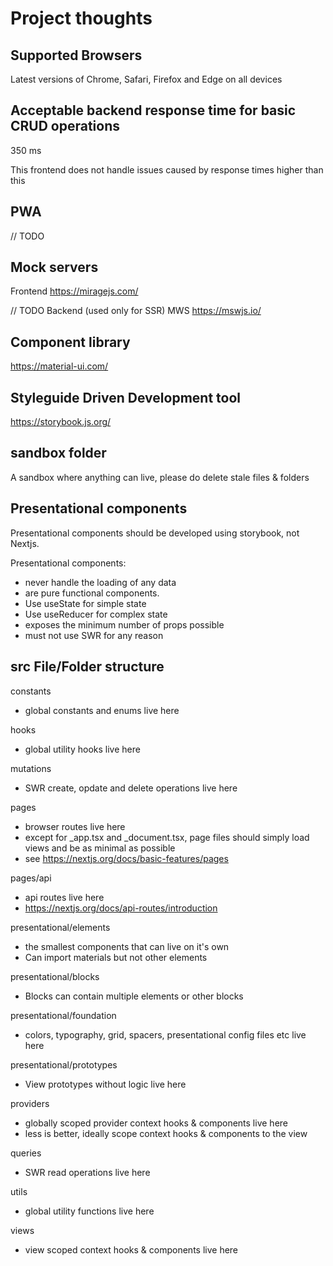# Project thoughts

## Supported Browsers

Latest versions of Chrome, Safari, Firefox and Edge on all devices

## Acceptable backend response time for basic CRUD operations

350 ms

This frontend does not handle issues caused by response times higher than this

## PWA

// TODO

## Mock servers

Frontend
https://miragejs.com/

// TODO 
Backend (used only for SSR)
MWS
https://mswjs.io/

## Component library

https://material-ui.com/

## Styleguide Driven Development tool

https://storybook.js.org/

## sandbox folder
A sandbox where anything can live, please do delete stale files & folders

## Presentational components

Presentational components should be developed using storybook, not Nextjs. 

Presentational components:
  - never handle the loading of any data
  - are pure functional components.
  - Use useState for simple state
  - Use useReducer for complex state
  - exposes the minimum number of props possible
  - must not use SWR for any reason

## src File/Folder structure
constants
 - global constants and enums live here

hooks
 - global utility hooks live here

mutations
 - SWR create, opdate and delete operations live here

pages
 - browser routes live here
 - except for _app.tsx and _document.tsx, page files should simply load views and be as minimal as possible
 - see https://nextjs.org/docs/basic-features/pages

pages/api
 - api routes live here
 - https://nextjs.org/docs/api-routes/introduction 

presentational/elements
 - the smallest components that can live on it's own
 - Can import materials but not other elements

presentational/blocks
 - Blocks can contain multiple elements or other blocks

presentational/foundation
 - colors, typography, grid, spacers, presentational config files etc live here

presentational/prototypes
 - View prototypes without logic live here

providers
 - globally scoped provider context hooks & components live here
 - less is better, ideally scope context hooks & components to the view

queries
 - SWR read operations live here

utils
 - global utility functions live here

views
 - view scoped context hooks & components live here